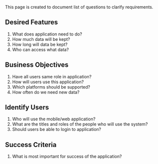 This page is created to document list of questions to clarify requirements.

## Desired Features
1. What does application need to do?
2. How much data will be kept?
3. How long will data be kept?
4. Who can access what data?

## Business Objectives
1. Have all users same role in application?
2. How will users use this application?
3. Which platforms should be supported?
4. How often do we need new data?

## Identify Users
1. Who will use the mobile/web application?
2. What are the titles and roles of the people who will use the system?  
3. Should users be able to login to application?  

## Success Criteria 
1. What is most important for success of the application?